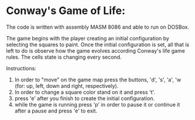 # Conway's Game of Life:
The code is written with assembly MASM 8086 and able to run on DOSBox.

The game begins with the player creating an initial configuration by selecting the squares to paint.
Once the initial configuration is set, all that is left to do is observe how the game evolves according Conway's life game rules.
The cells state is changing every second.

Instructions:
1. In order to "move" on the game map press the buttons, 'd', 's', 'a', 'w (for: up, left, down and right, respectively).
2. In order to change a square color stand on it and press 't'.
3. press 'e' after you finish to create the initial configuration.
4. while the game is running press 'p' in order to pause it or continue it after a pause and press 'e' to exit.
